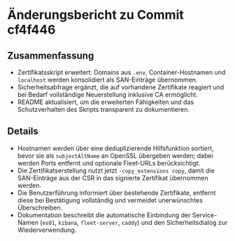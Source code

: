 # Änderungsbericht zu Commit cf4f446

## Zusammenfassung
- Zertifikatsskript erweitert: Domains aus `.env`, Container-Hostnamen und `localhost` werden konsolidiert als SAN-Einträge übernommen.
- Sicherheitsabfrage ergänzt, die auf vorhandene Zertifikate reagiert und bei Bedarf vollständige Neuerstellung inklusive CA ermöglicht.
- README aktualisiert, um die erweiterten Fähigkeiten und das Schutzverhalten des Skripts transparent zu dokumentieren.

## Details
- Hostnamen werden über eine deduplizierende Hilfsfunktion sortiert, bevor sie als `subjectAltName` an OpenSSL übergeben werden; dabei werden Ports entfernt und optionale Fleet-URLs berücksichtigt.
- Die Zertifikatserstellung nutzt jetzt `-copy_extensions copy`, damit die SAN-Einträge aus der CSR in das signierte Zertifikat übernommen werden.
- Die Benutzerführung informiert über bestehende Zertifikate, entfernt diese bei Bestätigung vollständig und vermeidet unerwünschtes Überschreiben.
- Dokumentation beschreibt die automatische Einbindung der Service-Namen (`es01`, `kibana`, `fleet-server`, `caddy`) und den Sicherheitsdialog zur Wiederverwendung.
